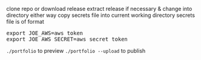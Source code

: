 clone repo or download release
extract release if necessary & change into directory either way
copy secrets file into current working directory
secrets file is of format
<pre>export JOE_AWS=aws token
export JOE_AWS_SECRET=aws secret token</pre>
`./portfolio` to preview
`./portfolio --upload` to publish
